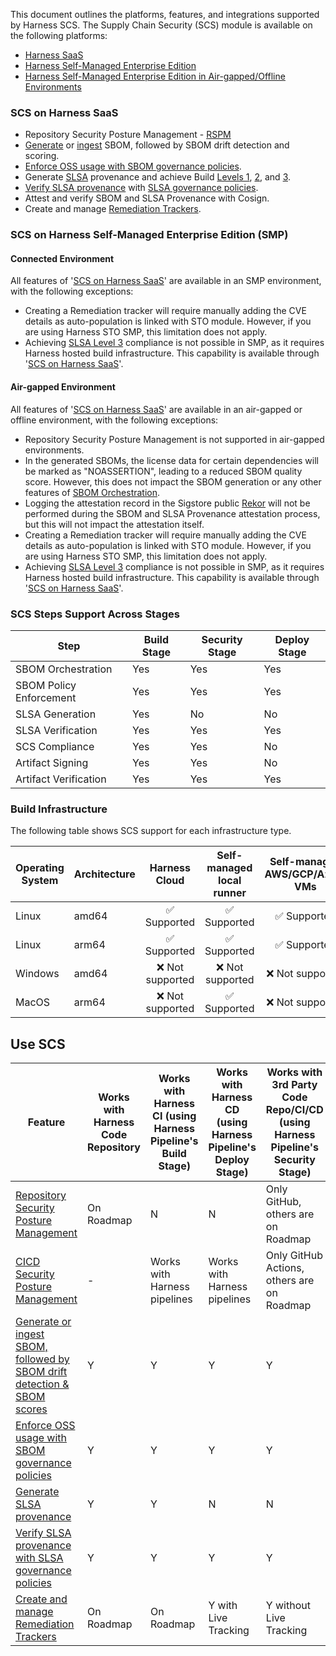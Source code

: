 This document outlines the platforms, features, and integrations supported by Harness SCS.
The Supply Chain Security (SCS) module is available on the following platforms:
- [Harness SaaS](#scs-on-harness-saas)
- [Harness Self-Managed Enterprise Edition](#connected-environment)
- [Harness Self-Managed Enterprise Edition in Air-gapped/Offline Environments](#air-gapped-environment)

### SCS on Harness SaaS
- Repository Security Posture Management - [RSPM](/docs/software-supply-chain-assurance/manage-risk-and-compliance/repository-security-posture-management-rspm)
- [Generate](/docs/software-supply-chain-assurance/open-source-management/generate-sbom) or [ingest](/docs/software-supply-chain-assurance/open-source-management/ingest-sbom-data) SBOM, followed by SBOM drift detection and scoring.
- [Enforce OSS usage with SBOM governance policies](/docs/software-supply-chain-assurance/open-source-management/enforce-sbom-policies).
- Generate [SLSA](/docs/software-supply-chain-assurance/artifact-security/slsa/generate-slsa) provenance and achieve Build [Levels 1](/docs/software-supply-chain-assurance/artifact-security/slsa/overview#how-to-comply-with-slsa-level-1), [2](/docs/software-supply-chain-assurance/artifact-security/slsa/overview#how-to-comply-with-slsa-level-2), and [3](/docs/software-supply-chain-assurance/artifact-security/slsa/overview#how-to-comply-with-slsa-level-3).
- [Verify SLSA provenance](/docs/software-supply-chain-assurance/artifact-security/slsa/verify-slsa) with [SLSA governance policies](/docs/software-supply-chain-assurance/artifact-security/slsa/verify-slsa#enforce-policies-on-slsa-provenance).
- Attest and verify SBOM and SLSA Provenance with Cosign.
- Create and manage [Remediation Trackers](/docs/software-supply-chain-assurance/open-source-management/remediation-tracker/create-remediation-tracker).

### SCS on Harness Self-Managed Enterprise Edition (SMP)

#### Connected Environment
All features of '[SCS on Harness SaaS](#scs-on-harness-saas)' are available in an SMP environment, with the following exceptions:

- Creating a Remediation tracker will require manually adding the CVE details as auto-population is linked with STO module. However, if you are using Harness STO SMP, this limitation does not apply.
- Achieving [SLSA Level 3](/docs/software-supply-chain-assurance/artifact-security/slsa/overview#how-to-comply-with-slsa-level-3) compliance is not possible in SMP, as it requires Harness hosted build infrastructure. This capability is available through '[SCS on Harness SaaS](#scs-on-harness-saas)'.


#### Air-gapped Environment
All features of '[SCS on Harness SaaS](#scs-on-harness-saas)' are available in an air-gapped or offline environment, with the following exceptions:

- Repository Security Posture Management is not supported in air-gapped environments.
- In the generated SBOMs, the license data for certain dependencies will be marked as "NOASSERTION", leading to a reduced SBOM quality score. However, this does not impact the SBOM generation or any other features of [SBOM Orchestration](/docs/software-supply-chain-assurance/open-source-management/generate-sbom-for-repositories).
- Logging the attestation record in the Sigstore public [Rekor](https://docs.sigstore.dev/logging/overview/) will not be performed during the SBOM and SLSA Provenance attestation process, but this will not impact the attestation itself.
- Creating a Remediation tracker will require manually adding the CVE details as auto-population is linked with STO module. However, if you are using Harness STO SMP, this limitation does not apply.
- Achieving [SLSA Level 3](/docs/software-supply-chain-assurance/artifact-security/slsa/overview#how-to-comply-with-slsa-level-3) compliance is not possible in SMP, as it requires Harness hosted build infrastructure. This capability is available through '[SCS on Harness SaaS](#scs-on-harness-saas)'.

### SCS Steps Support Across Stages

| Step                     | Build Stage | Security Stage | Deploy Stage |
|--------------------------|-------------|----------------|--------------|
| SBOM Orchestration        | Yes         | Yes            | Yes          |
| SBOM Policy Enforcement          | Yes         | Yes            | Yes          |
| SLSA Generation           | Yes         | No             | No           |
| SLSA Verification         | Yes         | Yes            | Yes          |
| SCS Compliance            | Yes         | Yes            | No           |
| Artifact Signing          | Yes         | Yes            | No           |
| Artifact Verification     | Yes         | Yes            | Yes          |



### Build Infrastructure

The following table shows SCS support for each infrastructure type.

<table>
    <thead>
        <tr>
            <th>Operating System</th>
            <th>Architecture</th>
            <th>Harness Cloud</th>
            <th>Self-managed local runner</th>
            <th>Self-managed AWS/GCP/Azure VMs</th>
            <th>Self-managed Kubernetes cluster</th>
        </tr>
    </thead>
    <tbody>
        <tr>
            <td>Linux</td>
            <td>amd64</td>
            <td align="center">✅ Supported</td>
            <td align="center">✅ Supported</td>
            <td align="center">✅ Supported</td>
            <td align="center">✅ Supported</td>
        </tr>
        <tr>
            <td>Linux</td>
            <td>arm64</td>
            <td align="center">✅ Supported</td>
            <td align="center">✅ Supported</td>
            <td align="center">✅ Supported</td>
            <td align="center">✅ Supported</td>
        </tr>
        <tr>
            <td>Windows</td>
            <td>amd64</td>
            <td align="center">❌ Not supported</td>
            <td align="center">❌ Not supported</td>
            <td align="center">❌ Not supported</td>
            <td align="center">❌ Not supported</td>
        </tr>
        <tr>
            <td>MacOS</td>
            <td>arm64</td>
            <td align="center">❌ Not supported</td>
            <td align="center">✅ Supported</td>
            <td align="center">❌ Not supported</td>
            <td align="center">❌ Not supported</td>
        </tr>
    </tbody>
</table>


## Use SCS

| **Feature** | **Works with Harness Code Repository** | **Works with Harness CI (using Harness Pipeline's Build Stage)**   | **Works with Harness CD (using Harness Pipeline's Deploy Stage)** | **Works with 3rd Party Code Repo/CI/CD (using Harness Pipeline's Security Stage)**  |
|--|--|--|--|--|
|[Repository Security Posture Management](/docs/software-supply-chain-assurance/manage-risk-and-compliance/repository-security-posture-management-rspm) | On Roadmap | N | N | Only GitHub, others are on Roadmap |
|[CICD Security Posture Management](/docs/software-supply-chain-assurance/manage-risk-and-compliance/cicd-security-posture-management-cicdspm) | - | Works with Harness pipelines | Works with Harness pipelines | Only GitHub Actions, others are on Roadmap |
|[Generate or ingest SBOM, followed by SBOM drift detection & SBOM scores](/docs/software-supply-chain-assurance/open-source-management/generate-sbom) | Y | Y | Y | Y |
|[Enforce OSS usage with SBOM governance policies](/docs/software-supply-chain-assurance/open-source-management/enforce-sbom-policies) | Y | Y | Y | Y |
|[Generate SLSA provenance](/docs/software-supply-chain-assurance/artifact-security/slsa/generate-slsa) | Y | Y | N | N |
|[Verify SLSA provenance with SLSA governance policies](/docs/software-supply-chain-assurance/artifact-security/slsa/verify-slsa) | Y | Y | Y | Y |
|[Create and manage Remediation Trackers](/docs/software-supply-chain-assurance/open-source-management/remediation-tracker/create-remediation-tracker) | On Roadmap | On Roadmap | Y with Live Tracking | Y without Live Tracking |